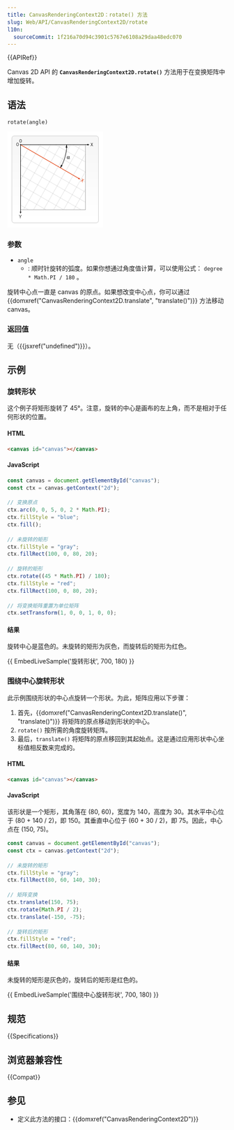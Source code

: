 ```yaml
---
title: CanvasRenderingContext2D：rotate() 方法
slug: Web/API/CanvasRenderingContext2D/rotate
l10n:
  sourceCommit: 1f216a70d94c3901c5767e6108a29daa48edc070
---
```


{{APIRef}}

Canvas 2D API 的 **`CanvasRenderingContext2D.rotate()`** 方法用于在变换矩阵中增加旋转。

## 语法

```js-nolint
rotate(angle)
```

![横坐标轴按 alpha 角旋转的直角坐标系](canvas_grid_rotate.png)

### 参数

- `angle`
  - : 顺时针旋转的弧度。如果你想通过角度值计算，可以使用公式： `degree * Math.PI / 180` 。

旋转中心点一直是 canvas 的原点。如果想改变中心点，你可以通过 {{domxref("CanvasRenderingContext2D.translate", "translate()")}} 方法移动 canvas。

### 返回值

无（{{jsxref("undefined")}}）。

## 示例

### 旋转形状

这个例子将矩形旋转了 45°。注意，旋转的中心是画布的左上角，而不是相对于任何形状的位置。

#### HTML

```html
<canvas id="canvas"></canvas>
```

#### JavaScript

```js
const canvas = document.getElementById("canvas");
const ctx = canvas.getContext("2d");

// 变换原点
ctx.arc(0, 0, 5, 0, 2 * Math.PI);
ctx.fillStyle = "blue";
ctx.fill();

// 未旋转的矩形
ctx.fillStyle = "gray";
ctx.fillRect(100, 0, 80, 20);

// 旋转的矩形
ctx.rotate((45 * Math.PI) / 180);
ctx.fillStyle = "red";
ctx.fillRect(100, 0, 80, 20);

// 将变换矩阵重置为单位矩阵
ctx.setTransform(1, 0, 0, 1, 0, 0);
```

#### 结果

旋转中心是蓝色的。未旋转的矩形为灰色，而旋转后的矩形为红色。

{{ EmbedLiveSample('旋转形状', 700, 180) }}

### 围绕中心旋转形状

此示例围绕形状的中心点旋转一个形状。为此，矩阵应用以下步骤：

1. 首先，{{domxref("CanvasRenderingContext2D.translate()", "translate()")}} 将矩阵的原点移动到形状的中心。
2. `rotate()` 按所需的角度旋转矩阵。
3. 最后，`translate()` 将矩阵的原点移回到其起始点。这是通过应用形状中心坐标值相反数来完成的。

#### HTML

```html
<canvas id="canvas"></canvas>
```

#### JavaScript

该形状是一个矩形，其角落在 (80, 60)，宽度为 140，高度为 30。其水平中心位于 (80 + 140 / 2)，即 150。其垂直中心位于 (60 + 30 / 2)，即 75。因此，中心点在 (150, 75)。

```js
const canvas = document.getElementById("canvas");
const ctx = canvas.getContext("2d");

// 未旋转的矩形
ctx.fillStyle = "gray";
ctx.fillRect(80, 60, 140, 30);

// 矩阵变换
ctx.translate(150, 75);
ctx.rotate(Math.PI / 2);
ctx.translate(-150, -75);

// 旋转后的矩形
ctx.fillStyle = "red";
ctx.fillRect(80, 60, 140, 30);
```

#### 结果

未旋转的矩形是灰色的，旋转后的矩形是红色的。

{{ EmbedLiveSample('围绕中心旋转形状', 700, 180) }}

## 规范

{{Specifications}}

## 浏览器兼容性

{{Compat}}

## 参见

- 定义此方法的接口：{{domxref("CanvasRenderingContext2D")}}
